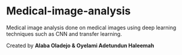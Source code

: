 # Medical-image-analysis
Medical image analysis done on medical images using deep learning techniques such as CNN and transfer learning.


Created by **Alaba Oladejo & Oyelami Adetundun Haleemah**

